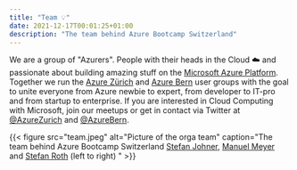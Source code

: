 ```yaml
---
title: "Team 💡"
date: 2021-12-17T00:01:25+01:00
description: "The team behind Azure Bootcamp Switzerland"
---
```


We are a group of "Azurers". People with their heads in the Cloud ☁️ and passionate about building amazing stuff on the [Microsoft Azure Platform](https://azure.com). Together we run the [Azure Zürich](https://www.meetup.com/de-DE/Microsoft-Azure-Zurich-User-Group/) and [Azure Bern](https://www.meetup.com/de-DE/Azure-Cloud-Bern-User-Group/) user groups with the goal to unite everyone from Azure newbie to expert, from developer to IT-pro and from startup to enterprise. If you are interested in Cloud Computing with Microsoft, join our meetups or get in contact via Twitter at [@AzureZurich](https://twitter.com/azurezurich) and [@AzureBern](https://twitter.com/azurebern).

{{< figure src="team.jpeg" alt="Picture of the orga team" caption="The team behind Azure Bootcamp Switzerland [Stefan Johner](https://www.linkedin.com/in/sjohner), [Manuel Meyer](https://www.linkedin.com/in/manuelmeyer1/) and [Stefan Roth](https://www.linkedin.com/in/stefanrothnet) (left to right) " >}}
